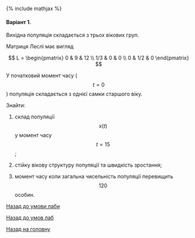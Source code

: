 {% include mathjax %}

#### Варіант 1.

Вихідна популяція складається з трьох вікових груп.

Матриця Леслі має вигляд

$$
L =
\begin{pmatrix}
	  0 &   9 & 12 \\
	1/3 &   0 &  0 \\
	  0 & 1/2 &  0
\end{pmatrix}
$$

У початковий момент часу ($$t = 0$$) популяція складається з однієї самки старшого віку.

Знайти:

1. склад популяції $$x(t)$$ у момент часу $$t = 15$$;

2. стійку вікову структуру популяції та швидкість зростання;

3. момент часу коли загальна чисельність популяції перевищить $$120$$ особин.

[Назад до умови лаби](../README.md)

[Назад до умов лаб](../../README.md)

[Назад на головну](../../../../README.md)
